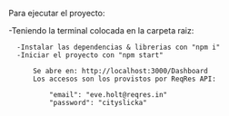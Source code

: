 Para ejecutar el proyecto:

  -Teniendo la terminal colocada en la carpeta raiz:

      -Instalar las dependencias & librerias con "npm i"
      -Iniciar el proyecto con "npm start"
      
          Se abre en: http://localhost:3000/Dashboard
          Los accesos son los provistos por ReqRes API:
          
              "email": "eve.holt@reqres.in"
              "password": "cityslicka"
          
          
          
    
